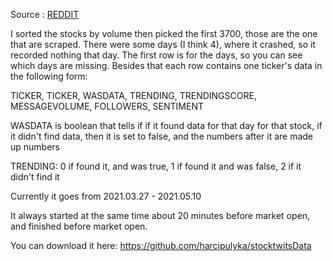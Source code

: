 Source : [REDDIT](https://www.reddit.com/r/algotrading/comments/n9t2w4/i_scraped_3700_stocks_from_stocktwits_every_day/)

I sorted the stocks by volume then picked the first 3700, those are the one that are scraped. There were some days (I think 4), where it crashed, so it recorded nothing that day. The first row is for the days, so you can see which days are missing. Besides that each row contains one ticker's data in the following form:

TICKER, TICKER, WASDATA, TRENDING, TRENDINGSCORE, MESSAGEVOLUME, FOLLOWERS, SENTIMENT

WASDATA is boolean that tells if if it found data for that day for that stock, if it didn't find data, then it is set to false, and the numbers after it are made up numbers

TRENDING: 0 if found it, and was true, 1 if found it and was false, 2 if it didn't find it

Currently it goes from 2021.03.27 - 2021.05.10

It always started at the same time about 20 minutes before market open, and finished before market open.

You can download it here: https://github.com/harcipulyka/stocktwitsData
